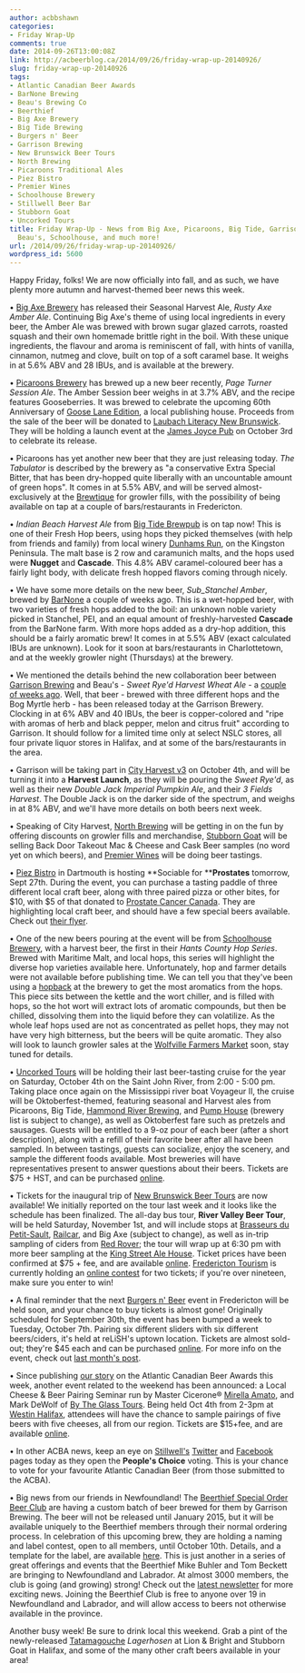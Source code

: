 ```yaml
---
author: acbbshawn
categories:
- Friday Wrap-Up
comments: true
date: 2014-09-26T13:00:08Z
link: http://acbeerblog.ca/2014/09/26/friday-wrap-up-20140926/
slug: friday-wrap-up-20140926
tags:
- Atlantic Canadian Beer Awards
- BarNone Brewing
- Beau's Brewing Co
- Beerthief
- Big Axe Brewery
- Big Tide Brewing
- Burgers n' Beer
- Garrison Brewing
- New Brunswick Beer Tours
- North Brewing
- Picaroons Traditional Ales
- Piez Bistro
- Premier Wines
- Schoolhouse Brewery
- Stillwell Beer Bar
- Stubborn Goat
- Uncorked Tours
title: Friday Wrap-Up - News from Big Axe, Picaroons, Big Tide, Garrison Brewing,
  Beau's, Schoolhouse, and much more!
url: /2014/09/26/friday-wrap-up-20140926/
wordpress_id: 5600
---
```


Happy Friday, folks! We are now officially into fall, and as such, we have plenty more autumn and harvest-themed beer news this week.

• [Big Axe Brewery](http://www.bigaxe.ca/) has released their Seasonal Harvest Ale, _Rusty Axe Amber Ale_. Continuing Big Axe's theme of using local ingredients in every beer, the Amber Ale was brewed with brown sugar glazed carrots, roasted squash and their own homemade brittle right in the boil. With these unique ingredients, the flavour and aroma is reminiscent of fall, with hints of vanilla, cinnamon, nutmeg and clove, built on top of a soft caramel base. It weighs in at 5.6% ABV and 28 IBUs, and is available at the brewery.

• [Picaroons Brewery](http://www.picaroons.ca/) has brewed up a new beer recently, _Page Turner Session Ale_. The Amber Session beer weighs in at 3.7% ABV, and the recipe features Gooseberries. It was brewed to celebrate the upcoming 60th Anniversary of [Goose Lane Edition](http://www.gooselane.com/), a local publishing house. Proceeds from the sale of the beer will be donated to [Laubach Literacy New Brunswick](http://llnb.ca/). They will be holding a launch event at the [James Joyce Pub](http://www.cpfredericton.com/en/restaurants-dining/james-joyce-irish-pub) on October 3rd to celebrate its release.

• Picaroons has yet another new beer that they are just releasing today. _The Tabulator_ is described by the brewery as "a conservative Extra Special Bitter, that has been dry-hopped quite liberally with an uncountable amount of green hops". It comes in at 5.5% ABV, and will be served almost-exclusively at the [Brewtique](https://www.facebook.com/pages/Picaroons-Brewtique/175733285789133?ref=br_tf) for growler fills, with the possibility of being available on tap at a couple of bars/restaurants in Fredericton.

• _Indian Beach Harvest Ale_ from [Big Tide Brewpub](http://bigtidebrew.com/) is on tap now! This is one of their Fresh Hop beers, using hops they picked themselves (with help from friends and family) from local winery [Dunhams Run](http://www.dunhamsrun.ca/main.html), on the Kingston Peninsula. The malt base is 2 row and caramunich malts, and the hops used were **Nugget** and **Cascade**. This 4.8% ABV caramel-coloured beer has a fairly light body, with delicate fresh hopped flavors coming through nicely.

• We have some more details on the new beer, _Sub_Stanchel Amber_, brewed by [BarNone](https://www.facebook.com/BarNone.Brewing) a couple of weeks ago. This is a wet-hopped beer, with two varieties of fresh hops added to the boil: an unknown noble variety picked in Stanchel, PEI, and an equal amount of freshly-harvested **Cascade** from the BarNone farm. With more hops added as a dry-hop addition, this should be a fairly aromatic brew! It comes in at 5.5% ABV (exact calculated IBUs are unknown).  Look for it soon at bars/restaurants in Charlottetown, and at the weekly growler night (Thursdays) at the brewery.

• We mentioned the details behind the new collaboration beer between [Garrison Brewing](http://www.garrisonbrewing.com/) and Beau's - _Sweet Rye'd Harvest Wheat Ale_ - a [couple of weeks ago](http://atlanticcanadabeerblog.wordpress.com/2014/09/12/friday-wrap-up-20140912/). Well, that beer - brewed with three different hops and the Bog Myrtle herb - has been released today at the Garrison Brewery. Clocking in at 6% ABV and 40 IBUs, the beer is copper-colored and "ripe with aromas of herb and black pepper, melon and citrus fruit" according to Garrison. It should follow for a limited time only at select NSLC stores, all four private liquor stores in Halifax, and at some of the bars/restaurants in the area.

• Garrison will be taking part in [City Harvest v3](http://www.ilovelocalhfx.ca/v1/) on October 4th, and will be turning it into a **Harvest Launch**, as they will be pouring the _Sweet Rye'd_, as well as their new _Double Jack Imperial Pumpkin Ale_, and their _3 Fields Harvest_. The Double Jack is on the darker side of the spectrum, and weighs in at 8% ABV, and we'll have more details on both beers next week.

• Speaking of City Harvest, [North Brewing](http://www.northbrewing.ca/) will be getting in on the fun by offering discounts on growler fills and merchandise, [Stubborn Goat](http://www.stubborngoat.ca/) will be selling Back Door Takeout Mac & Cheese and Cask Beer samples (no word yet on which beers), and [Premier Wines](http://premierwines.ca/store/) will be doing beer tastings.

• [Piez Bistro](http://www.piezbistro.com/) in Dartmouth is hosting **Sociable for ****Prostates** tomorrow, Sept 27th. During the event, you can purchase a tasting paddle of three different local craft beer, along with three paired pizza or other bites, for $10, with $5 of that donated to [Prostate Cancer Canada](http://www.prostatecancer.ca/). They are highlighting local craft beer, and should have a few special beers available. Check out [their flyer](https://pbs.twimg.com/media/BwswGi6CMAA_0qE.jpg).

• One of the new beers pouring at the event will be from [Schoolhouse Brewery](http://www.schoolhousebrewery.ca/), with a harvest beer, the first in their _Hants County Hop Series_. Brewed with Maritime Malt, and local hops, this series will highlight the diverse hop varieties available here. Unfortunately, hop and farmer details were not available before publishing time. We can tell you that they've been using a [hopback](http://en.wikipedia.org/wiki/Brewing#Hopback) at the brewery to get the most aromatics from the hops. This piece sits between the kettle and the wort chiller, and is filled with hops, so the hot wort will extract lots of aromatic compounds, but then be chilled, dissolving them into the liquid before they can volatilize. As the whole leaf hops used are not as concentrated as pellet hops, they may not have very high bitterness, but the beers will be quite aromatic. They also will look to launch growler sales at the [Wolfville Farmers Market](http://www.wolfvillefarmersmarket.ca/) soon, stay tuned for details.

• [Uncorked Tours](http://www.uncorkednb.com/) will be holding their last beer-tasting cruise for the year on Saturday, October 4th on the Saint John River, from 2:00 - 5:00 pm. Taking place once again on the Mississippi river boat Voyageur II, the cruise will be Oktoberfest-themed, featuring seasonal and Harvest ales from Picaroons, Big Tide, [Hammond River Brewing](https://www.facebook.com/hammondriverbrewery), and [Pump House](http://beer.pumphousebrewery.ca/) (brewery list is subject to change), as well as Oktoberfest fare such as pretzels and sausages. Guests will be entitled to a 9-oz pour of each beer (after a short description), along with a refill of their favorite beer after all have been sampled. In between tastings, guests can socialize, enjoy the scenery, and sample the different foods available. Most breweries will have representatives present to answer questions about their beers. Tickets are $75 + HST, and can be purchased [online](http://www.uncorkednb.com/events--travel.html).

• Tickets for the inaugural trip of [New Brunswick Beer Tours](https://www.facebook.com/newbrunswickbeertours) are now available! We initially reported on the tour last week and it looks like the schedule has been finalized. The all-day bus tour, **River Valley Beer Tour**, will be held Saturday, November 1st, and will include stops at [Brasseurs du Petit-Sault](http://brasseurspetitsault.com/), [Railcar](http://railcarbrewing.com/), and Big Axe (subject to change), as well as in-trip sampling of ciders from [Red Rover](http://www.redroverbrew.com/); the tour will wrap up at 6:30 pm with more beer sampling at the [King Street Ale House](http://thekingstreetalehouse.ca/). Ticket prices have been confirmed at $75 + fee, and are available [online](http://www.eventbrite.ca/e/new-brunswick-beer-tours-tickets-13304045759?aff=Fredericton). [Fredericton Tourism](http://www.tourismfredericton.ca/en/) is currently holding an [online contest](https://www.facebook.com/FrederictonTourism?v=app_1555862211310575&app_data=gaReferrerOverride%3Dhttps%253A%252F%252Fwww.facebook.com%252F) for two tickets; if you're over nineteen, make sure you enter to win!

• A final reminder that the next [Burgers n' Beer](https://www.facebook.com/events/791728590858386/) event in Fredericton will be held soon, and your chance to buy tickets is almost gone! Originally scheduled for September 30th, the event has been bumped a week to Tuesday, October 7th. Pairing six different sliders with six different beers/ciders, it's held at reLiSH's uptown location. Tickets are almost sold-out; they're $45 each and can be purchased [online](https://www.eventbrite.ca/e/burgers-n-beer-fredericton-tickets-12601063119?ref=enivtefor001&invite=NjQ0MDg3MS9zaGF3bm1lZWtAaG90bWFpbC5jb20vMA%3D%3D&utm_source=eb_email&utm_medium=email&utm_campaign=inviteformalv2&utm_term=attend&ref=enivtefor001). For more info on the event, check out [last month's post](http://atlanticcanadabeerblog.wordpress.com/2014/08/15/friday-wrap-up-20140815/).

• Since publishing [our story](http://atlanticcanadabeerblog.wordpress.com/2014/09/23/acbas2014/) on the Atlantic Canadian Beer Awards this week, another event related to the weekend has been announced: a Local Cheese & Beer Pairing Seminar run by Master Cicerone® [Mirella Amato](http://beerology.ca/), and Mark DeWolf of [By The Glass Tours](http://www.bytheglass.ca/). Being held Oct 4th from 2-3pm at [Westin Halifax](http://www.thewestinnovascotian.com/), attendees will have the chance to sample pairings of five beers with five cheeses, all from our region. Tickets are $15+fee, and are available [online](http://www.eventbrite.ca/e/local-cheese-beer-pairing-seminar-tickets-13203605339).

• In other ACBA news, keep an eye on [Stillwell's](http://www.barstillwell.com/) [Twitter](https://twitter.com/BarStillwell) and [Facebook](https://www.facebook.com/barstillwell) pages today as they open the **People's Choice** voting. This is your chance to vote for your favourite Atlantic Canadian Beer (from those submitted to the ACBA).

• Big news from our friends in Newfoundland! The [Beerthief Special Order Beer Club](http://www.beerthief.ca/) are having a custom batch of beer brewed for them by Garrison Brewing. The beer will not be released until January 2015, but it will be available uniquely to the Beerthief members through their normal ordering process. In celebration of this upcoming brew, they are holding a naming and label contest, open to all members, until October 10th. Details, and a template for the label, are available [here](http://www.beerthief.ca/industry-news/special-order-beer-club-label-contest). This is just another in a series of great offerings and events that the Beerthief Mike Buhler and Tom Beckett are bringing to Newfoundland and Labrador. At almost 3000 members, the club is going (and growing) strong! Check out the [latest newsletter](http://www.beerthief.ca/general-news/club-status-report-september-25-2014) for more exciting news. Joining the Beerthief Club is free to anyone over 19 in Newfoundland and Labrador, and will allow access to beers not otherwise available in the province.

Another busy week! Be sure to drink local this weekend. Grab a pint of the newly-released [Tatamagouche](http://tatabrew.com/) _Lagerhosen_ at Lion & Bright and Stubborn Goat in Halifax, and some of the many other craft beers available in your area!
